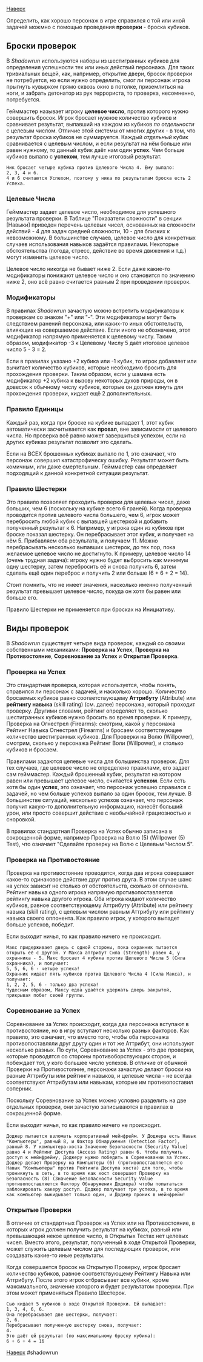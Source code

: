 [Наверх](Shadowrun%203rd%20Ed..md)

Определить, как хорошо персонаж в игре справился с той или иной задачей можмно с помощью проведения **проверки** - броска кубиков.

## Броски проверок
В *Shadowrun* используются наборы из шестигранных кубиков для определения успешности тех или иных действий персонажа. Для таких тривиальных вещей, как, например, открытие двери, бросок проверки не потребуется, но если нужно определить, смог ли персонаж игрока прыгнуть кувырком прямо сквозь окно в потолке, приземлиться на ноги, и забрать детонатор из рук террориста, то проверка, несомненно, потребуется.

Гейммастер называет игроку **целевое число**, против которого нужно совершить бросок. Игрок бросает нужное количество кубиков и сравнивает результат, выпавший на каждом из кубиков *по отдельности* с целевым числом. Отличие этой системы от многих других - в том, что результат броска кубиков не суммируется. Каждый *отдельный* кубик сравнивается с целевым числом, и если результат на нём больше или равен нужному, то данный кубик даёт нам один **успех**. Чем больше кубиков выпало с **успехом**, тем лучше итоговый результат.

```
Ник бросает четыре кубика против Целевого Числа 4. Ему выпало:
2, 3, 4 и 6.
4 и 6 считаются Успехом, поэтому у ника по результатам броска есть 2 Успеха.
```

### Целевые Числа
Гейммастер задает целевое число, необходимое для успешного результата проверки.
В Таблице "Показатели сложности" в секции [Навыки] приведен перечень целевых чисел, основанных на сложности действий - 4 для задач средней сложности, 10 - для близких к невозможному. В большинстве случаев, целевое число для конкретных случаев использования навыков задаётся правилами. Некоторые обстоятельства (погода, стресс, действие во время движения и т.д.) могут изменить целевое число.

Целевое число никогда не бывает ниже 2. Если даже какие-то модификаторы понижают целевое число и оно становится по значению ниже 2, оно всё равно считается равным 2 при проведении проверок.

### Модификаторы
В правилах *Shadowrun* зачастую можно встретить модификаторы к проверкам со знаком "+" или "-". Эти модификаторы могут быть следствием ранений персонажа, или каких-то иных обстоятельств, влияющих на совершаемое действие. Если иного не обозначено, этот модификатор напрямую применяется к целевому числу. Таким образом, модификатор -3 к Целевому Числу 5 даёт итоговое целевое число 5 - 3 = 2.

Если в правилах указано +2 кубика или -1 кубик, то игрок добавляет или вычитает количество кубиков, которые необходимо бросить для прохождения проверки. Таким образом, если у шамана есть модификатор +2 кубика к вызову некоторых духов природы, он в довесок к обычному числу кубиков, которые он должен кинуть для прохождения проверки, кидает ещё 2 дополнительных.

### Правило Единицы
Каждый раз, когда при броске на кубике выпадает 1, этот кубик автоматически засчитывается как **провал**, вне зависимости от целевого числа. Но проверка всё равно может завершиться успехом, если на других кубиках результат позволит это сделать.

Если на ВСЕХ брошенных кубиках выпало по 1, это означает, что персонаж совершил катастрофическу ошибку. Результат может быть комичным, или даже смертельным. Гейммастер сам определяет подходящий к данной конкретной ситуации результат.

### Правило Шестерки
Это правило позволяет проходить проверки для целевых чисел, даже больших, чем 6 (поскольку на кубике всего 6 граней). Когда проверка проводится против целевого числа большего, чем 6, игрок может перебросить любой кубик с выпавшей шестеркой и добавить полученный результат к 6. Например, у игрока один из кубиков при броске показал шестерку. Он перебрасывает этот кубик, и получает на нём 5. Прибавляем оба результата, и получаем 11. Можно перебрасывать несколько выпавших шестерок, до тех пор, пока желаемое целевое число не достигнуто. К примеру, целевое число 14 (*очень* трудная задача): игроку нужно будет выбросить как минимум одну шестерку, затем перебросить её и снова получить 6, затем сделать ещё один переброс и получить 2 или больше (6 + 6 + 2 = 14).

Стоит помнить, что не имеет значения, насколько именно полученный результат превышает целевое число, покуда он хотя бы равен или больше его.

Правило Шестерки не применяется при бросках на Инициативу.

## Виды проверок
В *Shadowrun* существует четыре вида проверок, каждый со своими собственными механиками: **Проверка на Успех**, **Проверка на Противостояние**, **Соревнование за Успех** и **Открытая Проверка**.

### Проверка на Успех
Это стандартная проверка, которая используется, чтобы понять, справился ли персонаж с задачей, и насколько хорошо. Количество бросаемых кубиков равно соответствующему **Аттрибуту** (Attribute) или **рейтингу навыка** (skill rating) (см. далее) персонажа, который проходит проверку. Другими словами, рейтинг определяет то, сколько шестигранных кубиков нужно бросить во время проверки. К примеру, Проверка на Огнестрел (Firearms): смотрим, какой у персонажа Рейтинг Навыка Огнестрел (Firearms) и бросаем соответствующее количество шестигранных кубиков. Для Проверки на Волю (Willpower), смотрим, сколько у персонажа Рейтинг Воли (Willpower), и столько кубиков и бросаем.

Правилами задаются целевые числа для большинства проверок. Для тех случаев, где целевое число не определено правилами, его задает сам гейммастер. Каждый брошенный кубик, результат на котором равен или превышает целевое число, считается **успехом**. Если есть хотя бы один **успех**, это означает, что персонаж успешно справился с задачей, но чем больше успехов выпало за один бросок, тем лучше. В большинстве ситуаций, несколько успехов означает, что персонаж получит какую-то дополнительную информацию, нанесёт больший урон, или просто совершит действие с необычайной грациозностью и сноровкой.

В правилах стандартная Проверка на Успех обычно записана в сокрощенной форме, например Проверка на Волю (5) (Willpower (5) Test), что означает "Сделайте проверку на Волю с Целевым Числом 5".

### Проверка на Противостояние
Проверка на противостояние проводится, когда два игрока совершают какое-то одинаковое действие друг против друга. В этом случае шанс на успех зависит не столько от обстоятельств, сколько от оппонента. Рейтинг навыка одного игрока напрямую противопоставляется рейтингу навыка другого игрока. Оба игрока кидают количество кубиков, равное соответствующему Аттрибуту (Attribute) или рейтингу навыка (skill rating), с целевым числом равным Аттрибуту или рейтингу навыка своего оппонента. Как правило игрок, у которого выпадет больше успехов, победит.

Если выходит ничья, то как правило ничего не происходит.

```
Макс придерживает дверь с одной стороны, пока охранник пытается открыть её с другой. У Макса аттрибут Сила (Strength) равен 4, у охранника - 5. Макс бросает 4 кубика против Целевого Числа 5 (Сила охранника), и получает:
5, 5, 6, 6 - четыре успеха!
Охранник кидает пять кубиков против Целевого Числа 4 (Сила Макса), и получает:
1, 2, 2, 5, 6 - только два успеха!
Чудесным образом, Максу едва удаётся удержать дверь закрытой, прикрывая побег своей группы.
```

### Соревнование за Успех
Соревнование за Успех происходит, когда два персонажа вступают в противостояние, но в игру вступают несколько разных факторов. Как правило, это означает, что вместо того, чтобы оба персонажа противопоставляли друг другу один и тот же Аттрибут, они используют несколько разных. По сути, Соревнование за Успех - это две проверки, которые проводятся со стороны противоборствующих сторон, и побеждает тот, у кого большее число успехов. В отличие от обычной Проверки на Противостояние, персонажи зачастую делают броски на разные Аттрибуты или рейтинги навыков, и целевые числа - не всегда соответствуют Аттрибутам или навыкам, которые им противопоставил соперник.

Поскольку Соревнование за Успех можно условно разделить на две отдельных проверки, они зачастую записываются в правилах в сокращенной форме.

Если выходит ничья, то как правило ничего не происходит.

```
Доджер пытается взломать корпоративный мейнфрейм. У Доджера есть Навык "Компьютеры", равный 8, и Фактор Обнаружения (Detection Factor), равный 8. У компьютера-хоста Значение Безопасности (Security Value) равно 4 и Рейтинг Доступа (Access Rating) равен 6. Чтобы получить доступ к мейнфрейму, Доджеру нужно победить в Соревновании за Успех. Доджер делает Проверку на Компьютеры (6) (противопоставляется его Навык "Компьютеры" против Рейтинга Доступа хоста) для того, чтобы проникнуть в сеть, в то время как хост совершает Проверку на Безопасность (8) (Значение Безопасности Security Value противопоставляется Фактору Обнаружения Доджера) чтобы попытаться заблокировать хакеру доступ. Доджер получает три успеха, в то время как компьютер выкидывает только один, и Доджер проник в мейнфрейм!
```

### Открытые Проверки
В отличие от стандартных Проверок на Успех или на Противостояние, в которых игрок должен получить результат на кубиках, равный или превышающий некое целевое число, в Открытых Тестах нет целевых чисел. Вместо этого, результат, полученный в ходе Открытой Проверки, может служить целевым числом для последующих проверок, или создавать какие-то иные результаты.

Когда совершается бросок на Открытую Проверку, игрок бросает количество кубиков, равное соответствующему Рейтингу Навыка или Аттрибуту. После этого игрок отбрасывает все кубики, кроме максимального, значение которого и будет результатом проверки. При этом может применяться Правило Шестерок.

```
Сью кидает 5 кубиков в ходе Открытой Проверки. Ей выпадает:
1, 3, 4, 6, 6.
Она перебрасывает две шестерки, получает:
2, 6.
Перебрасывает полученную шестерку снова, получает:
4.
Это даёт ей результат (по максимальному броску кубика):
6 + 6 + 4 = 16
```

[Наверх](Shadowrun%203rd%20Ed..md)
#shadowrun